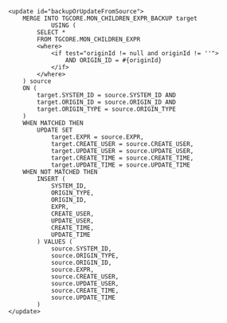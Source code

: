 <?xml version="1.0" encoding="UTF-8" ?>
<!DOCTYPE mapper
        PUBLIC "-//mybatis.org//DTD Mapper 3.0//EN"
        "http://mybatis.org/dtd/mybatis-3-mapper.dtd">
<mapper namespace="com.your.package.MonChildrenExprBackupMapper">

    <update id="backupOrUpdateFromSource">
        MERGE INTO TGCORE.MON_CHILDREN_EXPR_BACKUP target
                USING (
            SELECT *
            FROM TGCORE.MON_CHILDREN_EXPR
            <where>
                <if test="originId != null and originId != ''">
                    AND ORIGIN_ID = #{originId}
                </if>
            </where>
        ) source
        ON (
            target.SYSTEM_ID = source.SYSTEM_ID AND
            target.ORIGIN_ID = source.ORIGIN_ID AND
            target.ORIGIN_TYPE = source.ORIGIN_TYPE
        )
        WHEN MATCHED THEN
            UPDATE SET
                target.EXPR = source.EXPR,
                target.CREATE_USER = source.CREATE_USER,
                target.UPDATE_USER = source.UPDATE_USER,
                target.CREATE_TIME = source.CREATE_TIME,
                target.UPDATE_TIME = source.UPDATE_TIME
        WHEN NOT MATCHED THEN
            INSERT (
                SYSTEM_ID,
                ORIGIN_TYPE,
                ORIGIN_ID,
                EXPR,
                CREATE_USER,
                UPDATE_USER,
                CREATE_TIME,
                UPDATE_TIME
            ) VALUES (
                source.SYSTEM_ID,
                source.ORIGIN_TYPE,
                source.ORIGIN_ID,
                source.EXPR,
                source.CREATE_USER,
                source.UPDATE_USER,
                source.CREATE_TIME,
                source.UPDATE_TIME
            )
    </update>

</mapper>
